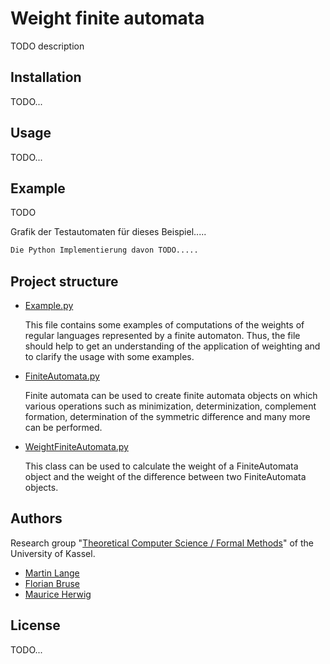 # Weight finite automata 

TODO description

## Installation

TODO...

## Usage

TODO...

## Example




TODO

Grafik der Testautomaten für dieses Beispiel.....
```python
Die Python Implementierung davon TODO.....

```

## Project structure
- [Example.py](https://syre.fm.cs.uni-kassel.de/mherwig/weight-of-finite-automata/-/blob/main/Example.py)

  This file contains some examples of computations of the weights of regular languages represented by a finite automaton. Thus, the file should help to get an understanding of the application of weighting and to clarify the usage with some examples.  

- [FiniteAutomata.py](https://syre.fm.cs.uni-kassel.de/mherwig/weight-of-finite-automata/-/blob/main/FiniteAutomata.py)

  Finite automata can be used to create finite automata objects on which various operations such as minimization, determinization, complement formation, determination of the symmetric difference and many more can be performed. 

- [WeightFiniteAutomata.py](https://syre.fm.cs.uni-kassel.de/mherwig/weight-of-finite-automata/-/blob/main/WeightFiniteAutomata.py)

  This class can be used to calculate the weight of a FiniteAutomata object and the weight of the difference between two FiniteAutomata objects.

## Authors

Research group "[Theoretical Computer Science / Formal Methods](https://www.uni-kassel.de/eecs/fmv/ueber-uns)" of the University of Kassel.

- [Martin Lange](https://www.uni-kassel.de/eecs/fmv/team/detailansicht?tx_ukpersons_personfunctiondetail%5BpersonFunction%5D=105&cHash=d4aafd324e09a6f60e57566642936ee3)
- [Florian Bruse](https://www.uni-kassel.de/eecs/fmv/team/detailansicht?tx_ukpersons_personfunctiondetail%5BpersonFunction%5D=107&cHash=13125e24f465be73259db38fd7f9891e)
- [Maurice Herwig](https://www.uni-kassel.de/eecs/fmv/team/detailansicht?tx_ukpersons_personfunctiondetail%5BpersonFunction%5D=497&cHash=1c737081a13775b82036f707dc667f39)



## License
TODO...